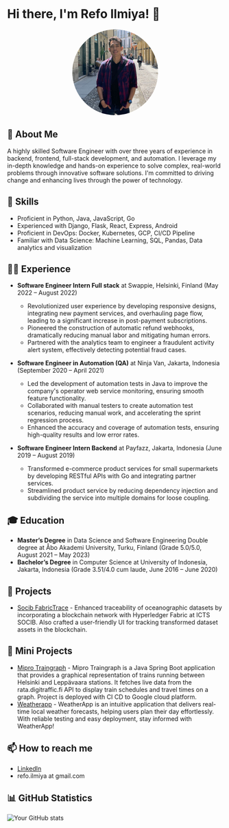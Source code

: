 # Hi there, I'm Refo Ilmiya! 👋

<div align="center">
  <img src="/images/profile.jpeg" alt="Profile Picture" width="200" style="border-radius: 50%;" />
</div>

## 🚀 About Me
A highly skilled Software Engineer with over three years of experience in backend, frontend, full-stack development, and automation. I leverage my in-depth knowledge and hands-on experience to solve complex, real-world problems through innovative software solutions. I'm committed to driving change and enhancing lives through the power of technology.

## 💼 Skills
- Proficient in Python, Java, JavaScript, Go
- Experienced with Django, Flask, React, Express, Android
- Proficient in DevOps: Docker, Kubernetes, GCP, CI/CD Pipeline
- Familiar with Data Science: Machine Learning, SQL, Pandas, Data analytics and visualization

## 👨‍💻 Experience
- **Software Engineer Intern Full stack** at Swappie, Helsinki, Finland (May 2022 – August 2022)
  - Revolutionized user experience by developing responsive designs, integrating new payment services, and overhauling page flow, leading to a significant increase in post-payment subscriptions.
  - Pioneered the construction of automatic refund webhooks, dramatically reducing manual labor and mitigating human errors.
  - Partnered with the analytics team to engineer a fraudulent activity alert system, effectively detecting potential fraud cases.
  
- **Software Engineer in Automation (QA)** at Ninja Van, Jakarta, Indonesia (September 2020 – April 2021)
  - Led the development of automation tests in Java to improve the company's operator web service monitoring, ensuring smooth feature functionality.
  - Collaborated with manual testers to create automation test scenarios, reducing manual work, and accelerating the sprint regression process.
  - Enhanced the accuracy and coverage of automation tests, ensuring high-quality results and low error rates.
  
- **Software Engineer Intern Backend** at Payfazz, Jakarta, Indonesia (June 2019 – August 2019)
  - Transformed e-commerce product services for small supermarkets by developing RESTful APIs with Go and integrating partner services.
  - Streamlined product service by reducing dependency injection and subdividing the service into multiple domains for loose coupling.

## 🎓 Education
- **Master’s Degree** in Data Science and Software Engineering Double degree at Åbo Akademi University, Turku, Finland (Grade 5.0/5.0, August 2021 – May 2023)
- **Bachelor’s Degree** in Computer Science at University of Indonesia, Jakarta, Indonesia (Grade 3.51/4.0 cum laude, June 2016 – June 2020)

## 🌱 Projects
- [Socib FabricTrace](https://github.com/realr3fo/hyperledger-fabric-socib) - Enhanced traceability of oceanographic datasets by incorporating a blockchain network with Hyperledger Fabric at ICTS SOCIB. Also crafted a user-friendly UI for tracking transformed dataset assets in the blockchain.

## 🧩 Mini Projects
- [Mipro Traingraph](https://github.com/realr3fo/mipro-traingraph) - Mipro Traingraph is a Java Spring Boot application that provides a graphical representation of trains running between Helsinki and Leppävaara stations. It fetches live data from the rata.digitraffic.fi API to display train schedules and travel times on a graph. Project is deployed with CI CD to Google cloud platform.
- [Weatherapp](https://github.com/realr3fo/weatherapp) - WeatherApp is an intuitive application that delivers real-time local weather forecasts, helping users plan their day effortlessly. With reliable testing and easy deployment, stay informed with WeatherApp!


## 📫 How to reach me
- [LinkedIn](https://www.linkedin.com/in/refo-ilmiya/)
- refo.ilmiya at gmail.com

## 📊 GitHub Statistics
![Your GitHub stats](https://github-readme-stats.vercel.app/api?username=realr3fo&show_icons=true)
